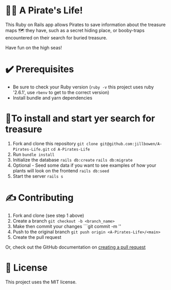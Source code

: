 # 🏴‍☠️ A Pirate's Life!

This Ruby on Rails app allows Pirates to save information about the treasure maps 🗺️ they have, such as a secret hiding place, or booby-traps encountered on their search for buried treasure. 

Have fun on the high seas!

# ✔️ Prerequisites

* Be sure to check your Ruby version (```ruby -v``` this project uses ruby '2.6.1', use ```rbenv``` to get to the correct version)
*  Install bundle and yarn dependencies

# 🦜To install and start yer search for treasure 

1. Fork and clone this repository ```git clone git@github.com:jillbowen/A-Pirates-Life.git``` ```cd A-Pirates-Life```
2. Run ```bundle install```
3. Initialize the database ```rails db:create``` ```rails db:migrate```
4. Optional - Seed some data if you want to see examples of how your plants will look on the frontend ```rails db:seed```
5. Start the server ```rails s```

# ✍️ Contributing

1. Fork and clone (see step 1 above)
2. Create a branch ```git checkout -b <branch_name>```
3. Make then commit your changes ```git commit -m '<commit-message>'
4. Push to the original branch ```git push origin <A-Pirates-Life>/<main>```
5. Create the pull request

Or, check out the GitHub documentation on [creating a pull request](https://help.github.com/en/github/collaborating-with-issues-and-pull-requests/creating-a-pull-request)

# 📎 License

This project uses the MIT license.
